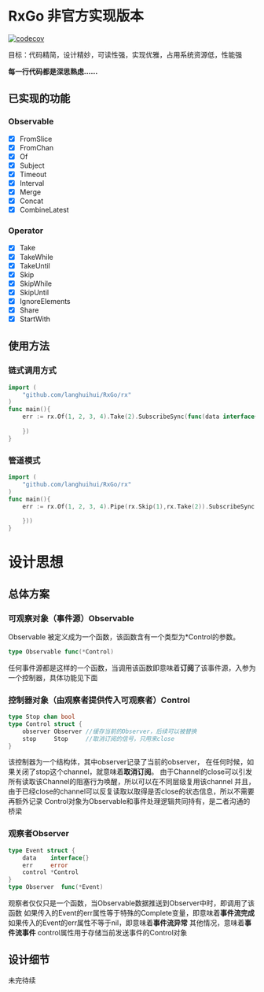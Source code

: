 # RxGo 非官方实现版本
[![codecov](https://codecov.io/gh/langhuihui/RxGo/branch/master/graph/badge.svg)](https://codecov.io/gh/langhuihui/RxGo)

目标：代码精简，设计精妙，可读性强，实现优雅，占用系统资源低，性能强

**每一行代码都是深思熟虑……**

## 已实现的功能

### Observable

-[x] FromSlice
-[x] FromChan
-[x] Of 
-[x] Subject
-[x] Timeout
-[x] Interval
-[x] Merge
-[x] Concat
-[x] CombineLatest

### Operator

-[x] Take 
-[x] TakeWhile
-[x] TakeUntil
-[x] Skip 
-[x] SkipWhile 
-[x] SkipUntil
-[x] IgnoreElements
-[x] Share
-[x] StartWith

## 使用方法
### 链式调用方式
```go
import (
    "github.com/langhuihui/RxGo/rx"
)
func main(){
    err := rx.Of(1, 2, 3, 4).Take(2).SubscribeSync(func(data interface{}) {
        
    })
}
```
### 管道模式
```go
import (
    "github.com/langhuihui/RxGo/rx"
)
func main(){
    err := rx.Of(1, 2, 3, 4).Pipe(rx.Skip(1),rx.Take(2)).SubscribeSync(func(data interface{}) {
        
    }))
}
```

# 设计思想
## 总体方案
### 可观察对象（事件源）Observable
Observable 被定义成为一个函数，该函数含有一个类型为*Control的参数。
```go
type Observable func(*Control)
```
任何事件源都是这样的一个函数，当调用该函数即意味着**订阅**了该事件源，入参为一个控制器，具体功能见下面

### 控制器对象（由观察者提供传入可观察者）Control
```go
type Stop chan bool
type Control struct {
	observer Observer //缓存当前的Observer，后续可以被替换
	stop     Stop     //取消订阅的信号，只用来close
}
```
该控制器为一个结构体，其中observer记录了当前的observer，
在任何时候，如果关闭了stop这个channel，就意味着**取消订阅**。
由于Channel的close可以引发所有读取该Channel的阻塞行为唤醒，所以可以在不同层级复用该channel
并且，由于已经close的channel可以反复读取以取得是否close的状态信息，所以不需要再额外记录
Control对象为Observable和事件处理逻辑共同持有，是二者沟通的桥梁

### 观察者Observer
```go
type Event struct {
    data    interface{}
    err     error
    control *Control
}
type Observer  func(*Event)
```
观察者仅仅只是一个函数，当Observable数据推送到Observer中时，即调用了该函数
如果传入的Event的err属性等于特殊的Complete变量，即意味着**事件流完成**
如果传入的Event的err属性不等于nil，即意味着**事件流异常**
其他情况，意味着**事件流事件**
control属性用于存储当前发送事件的Control对象

## 设计细节 
未完待续